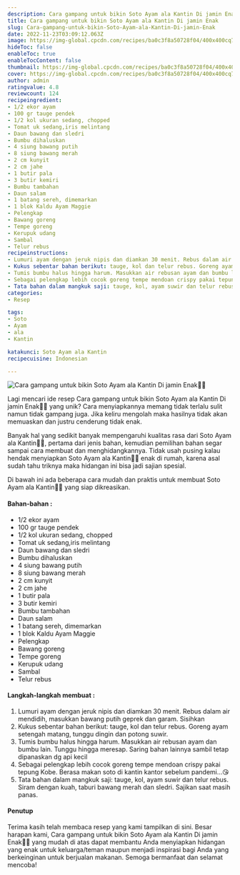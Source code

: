 ```yaml
---
description: Cara gampang untuk bikin Soto Ayam ala Kantin Di jamin Enak"
title: Cara gampang untuk bikin Soto Ayam ala Kantin Di jamin Enak
slug: Cara-gampang-untuk-bikin-Soto-Ayam-ala-Kantin-Di-jamin-Enak
date: 2022-11-23T03:09:12.063Z
image: https://img-global.cpcdn.com/recipes/ba0c3f8a50728f04/400x400cq70/photo.jpg
hideToc: false
enableToc: true
enableTocContent: false
thumbnail: https://img-global.cpcdn.com/recipes/ba0c3f8a50728f04/400x400cq70/photo.jpg
cover: https://img-global.cpcdn.com/recipes/ba0c3f8a50728f04/400x400cq70/photo.jpg
author: admin
ratingvalue: 4.8
reviewcount: 124
recipeingredient:
- 1/2 ekor ayam
- 100 gr tauge pendek
- 1/2 kol ukuran sedang, chopped
- Tomat uk sedang,iris melintang
- Daun bawang dan sledri
- Bumbu dihaluskan
- 4 siung bawang putih
- 8 siung bawang merah
- 2 cm kunyit
- 2 cm jahe
- 1 butir pala
- 3 butir kemiri
- Bumbu tambahan
- Daun salam
- 1 batang sereh, dimemarkan
- 1 blok Kaldu Ayam Maggie
- Pelengkap
- Bawang goreng
- Tempe goreng
- Kerupuk udang
- Sambal
- Telur rebus
recipeinstructions:
- Lumuri ayam dengan jeruk nipis dan diamkan 30 menit. Rebus dalam air mendidih, masukkan bawang putih geprek dan garam. Sisihkan
- Kukus sebentar bahan berikut: tauge, kol dan telur rebus. Goreng ayam setengah matang, tunggu dingin dan potong suwir.
- Tumis bumbu halus hingga harum. Masukkan air rebusan ayam dan bumbu lain. Tunggu hingga meresap. Saring bahan lainnya sambil tetap dipanaskan dg api kecil
- Sebagai pelengkap lebih cocok goreng tempe mendoan crispy pakai tepung Kobe. Berasa makan soto di kantin kantor sebelum pandemi...😘
- Tata bahan dalam mangkuk saji: tauge, kol, ayam suwir dan telur rebus. Siram dengan kuah, taburi bawang merah dan sledri. Sajikan saat masih panas.
categories:
- Resep

tags:
- Soto
- Ayam
- ala
- Kantin

katakunci: Soto Ayam ala Kantin
recipecuisine: Indonesian

---
```


![Cara gampang untuk bikin Soto Ayam ala Kantin Di jamin Enak👩‍🍳](https://img-global.cpcdn.com/recipes/ba0c3f8a50728f04/400x400cq70/photo.jpg)

Lagi mencari ide resep Cara gampang untuk bikin Soto Ayam ala Kantin Di jamin Enak👩‍🍳 yang unik? Cara menyiapkannya memang tidak terlalu sulit namun tidak gampang juga. Jika keliru mengolah maka hasilnya tidak akan memuaskan dan justru cenderung tidak enak.

Banyak hal yang sedikit banyak mempengaruhi kualitas rasa dari Soto Ayam ala Kantin👩‍🍳, pertama dari jenis bahan, kemudian pemilihan bahan segar sampai cara membuat dan menghidangkannya. Tidak usah pusing kalau hendak menyiapkan Soto Ayam ala Kantin👩‍🍳 enak di rumah, karena asal sudah tahu triknya maka hidangan ini bisa jadi sajian spesial.

Di bawah ini ada beberapa cara mudah dan praktis untuk membuat Soto Ayam ala Kantin👩‍🍳 yang siap dikreasikan.

<!--inarticleads1-->

#### Bahan-bahan :

- 1/2 ekor ayam
- 100 gr tauge pendek
- 1/2 kol ukuran sedang, chopped
- Tomat uk sedang,iris melintang
- Daun bawang dan sledri
- Bumbu dihaluskan
- 4 siung bawang putih
- 8 siung bawang merah
- 2 cm kunyit
- 2 cm jahe
- 1 butir pala
- 3 butir kemiri
- Bumbu tambahan
- Daun salam
- 1 batang sereh, dimemarkan
- 1 blok Kaldu Ayam Maggie
- Pelengkap
- Bawang goreng
- Tempe goreng
- Kerupuk udang
- Sambal
- Telur rebus

<!--inarticleads2-->

#### Langkah-langkah membuat :

1. Lumuri ayam dengan jeruk nipis dan diamkan 30 menit. Rebus dalam air mendidih, masukkan bawang putih geprek dan garam. Sisihkan
1. Kukus sebentar bahan berikut: tauge, kol dan telur rebus. Goreng ayam setengah matang, tunggu dingin dan potong suwir.
1. Tumis bumbu halus hingga harum. Masukkan air rebusan ayam dan bumbu lain. Tunggu hingga meresap. Saring bahan lainnya sambil tetap dipanaskan dg api kecil
1. Sebagai pelengkap lebih cocok goreng tempe mendoan crispy pakai tepung Kobe. Berasa makan soto di kantin kantor sebelum pandemi...😘
1. Tata bahan dalam mangkuk saji: tauge, kol, ayam suwir dan telur rebus. Siram dengan kuah, taburi bawang merah dan sledri. Sajikan saat masih panas.

#### Penutup

Terima kasih telah membaca resep yang kami tampilkan di sini. Besar harapan kami, Cara gampang untuk bikin Soto Ayam ala Kantin Di jamin Enak👩‍🍳 yang mudah di atas dapat membantu Anda menyiapkan hidangan yang enak untuk keluarga/teman maupun menjadi inspirasi bagi Anda yang berkeinginan untuk berjualan makanan. Semoga bermanfaat dan selamat mencoba!